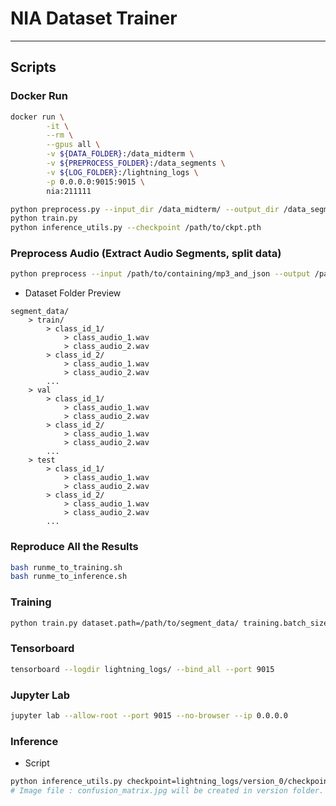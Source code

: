 # NIA Dataset Trainer
---
## Scripts

### Docker Run
```bash
docker run \
        -it \
        --rm \
        --gpus all \
        -v ${DATA_FOLDER}:/data_midterm \
        -v ${PREPROCESS_FOLDER}:/data_segments \
        -v ${LOG_FOLDER}:/lightning_logs \
        -p 0.0.0.0:9015:9015 \
        nia:211111
```
```bash
python preprocess.py --input_dir /data_midterm/ --output_dir /data_segments/ --minimum_sample 100 --sample_rate 16000
python train.py
python inference_utils.py --checkpoint /path/to/ckpt.pth
```

### Preprocess Audio (Extract Audio Segments, split data)

```bash
python preprocess --input /path/to/containing/mp3_and_json --output /path/to/segment_data/
```

- Dataset Folder Preview

```
segment_data/
    > train/
        > class_id_1/
            > class_audio_1.wav
            > class_audio_2.wav
        > class_id_2/
            > class_audio_1.wav
            > class_audio_2.wav
        ...
    > val
        > class_id_1/
            > class_audio_1.wav
            > class_audio_2.wav
        > class_id_2/
            > class_audio_1.wav
            > class_audio_2.wav
        ...
    > test
        > class_id_1/
            > class_audio_1.wav
            > class_audio_2.wav
        > class_id_2/
            > class_audio_1.wav
            > class_audio_2.wav
        ...
```

### Reproduce All the Results
```bash
bash runme_to_training.sh
bash runme_to_inference.sh
```

### Training

```bash
python train.py dataset.path=/path/to/segment_data/ training.batch_size=128
```

### Tensorboard
```bash
tensorboard --logdir lightning_logs/ --bind_all --port 9015
```

### Jupyter Lab
```bash
jupyter lab --allow-root --port 9015 --no-browser --ip 0.0.0.0
```

### Inference
- Script
```bash
python inference_utils.py checkpoint=lightning_logs/version_0/checkpoints/model-epoch\=0031-val_f1\=0.621.ckpt
# Image file : confusion_matrix.jpg will be created in version folder.
```